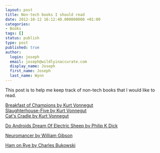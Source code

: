 ```yaml
---
layout: post
title: Non-tech books I should read
date: 2012-10-12 16:12:40.000000000 +01:00
categories:
- Books
tags: []
status: publish
type: post
published: true
author:
  login: joseph
  email: joseph@wildlyinaccurate.com
  display_name: Joseph
  first_name: Joseph
  last_name: Wynn
---
```

<p>This post is to help me keep track of non-tech books that I would like to read.</p>
<p><a href="http://www.amazon.com/Breakfast-Champions-Vonnegut-Series-ebook/dp/B003XRELEI">Breakfast of Champions by Kurt Vonnegut</a><br />
<a href="http://www.amazon.com/Slaughterhouse-Five-Kurt-Vonnegut/dp/0440180295">Slaughterhouse-Five by Kurt Vonnegut</a><br />
<a href="http://www.amazon.com/Cats-Cradle-Novel-Kurt-Vonnegut/dp/038533348X">Cat's Cradle by Kurt Vonnegut</a></p>
<p><a href="http://www.amazon.co.uk/Androids-Dream-Electric-Sheep-Masterworks/dp/1857988132">Do Androids Dream Of Electric Sheep by Philip K Dick</a></p>
<p><a href="http://www.amazon.co.uk/Neuromancer-William-Gibson/dp/0006480411">Neuromancer by William Gibson</a></p>
<p><a href="http://www.amazon.com/Ham-On-Rye-Charles-Bukowski/dp/0876855575">Ham on Rye by Charles Bukowski</a></p>
